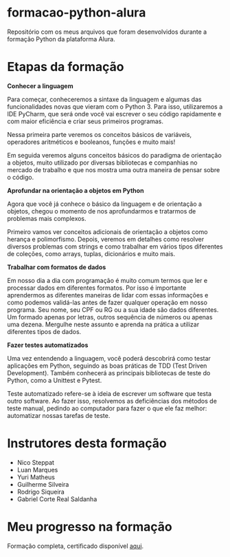 # formacao-python-alura
Repositório com os meus arquivos que foram desenvolvidos durante a formação Python da plataforma Alura.

# Etapas da formação
**Conhecer a linguagem**

Para começar, conheceremos a sintaxe da linguagem e algumas das funcionalidades novas que vieram com o Python 3. Para isso, utilizaremos a IDE PyCharm, que será onde você vai escrever o seu código rapidamente e com maior eficiência e criar seus primeiros programas.

Nessa primeira parte veremos os conceitos básicos de variáveis, operadores aritméticos e booleanos, funções e muito mais!

Em seguida veremos alguns conceitos básicos do paradigma de orientação a objetos, muito utilizado por diversas bibliotecas e companhias no mercado de trabalho e que nos mostra uma outra maneira de pensar sobre o código.

**Aprofundar na orientação a objetos em Python**

Agora que você já conhece o básico da linguagem e de orientação a objetos, chegou o momento de nos aprofundarmos e tratarmos de problemas mais complexos.

Primeiro vamos ver conceitos adicionais de orientação a objetos como herança e polimorfismo. Depois, veremos em detalhes como resolver diversos problemas com strings e como trabalhar em vários tipos diferentes de coleções, como arrays, tuplas, dicionários e muito mais.

**Trabalhar com formatos de dados**

Em nosso dia a dia com programação é muito comum termos que ler e processar dados em diferentes formatos. Por isso é importante aprendermos as diferentes maneiras de lidar com essas informações e como podemos validá-las antes de fazer qualquer operação em nosso programa. Seu nome, seu CPF ou RG ou a sua idade são dados diferentes. Um formado apenas por letras, outros sequência de números ou apenas uma dezena. Mergulhe neste assunto e aprenda na prática a utilizar diferentes tipos de dados.

**Fazer testes automatizados**

Uma vez entendendo a linguagem, você poderá descobrirá como testar aplicações em Python, seguindo as boas práticas de TDD (Test Driven Development). Também conhecerá as principais bibliotecas de teste do Python, como a Unittest e Pytest.

Teste automatizado refere-se à ideia de escrever um software que testa outro software. Ao fazer isso, resolvemos as deficiências dos métodos de teste manual, pedindo ao computador para fazer o que ele faz melhor: automatizar nossas tarefas de teste.

# Instrutores desta formação
- Nico Steppat
- Luan Marques
- Yuri Matheus
- Guilherme Silveira
- Rodrigo Siqueira
- Gabriel Corte Real Saldanha

# Meu progresso na formação
Formação completa, certificado disponível [aqui](https://cursos.alura.com.br/degree/certificate/e5a60a1f-f530-49d6-8510-79736c9b6353).
